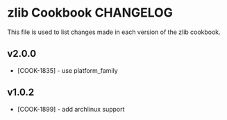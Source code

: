 zlib Cookbook CHANGELOG
=======================
This file is used to list changes made in each version of the zlib cookbook.

## v2.0.0

* [COOK-1835] - use platform_family

## v1.0.2

* [COOK-1899] - add archlinux support
